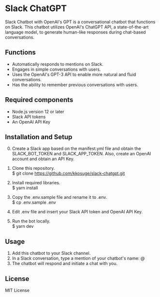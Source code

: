 # Slack ChatGPT
Slack Chatbot with OpenAI's GPT is a conversational chatbot that functions on Slack. This chatbot utilizes OpenAI's ChatGPT API, a state-of-the-art language model, to generate human-like responses during chat-based conversations.

## Functions
- Automatically responds to mentions on Slack.
- Engages in simple conversations with users.
- Uses the OpenAI's GPT-3 API to enable more natural and fluid conversations.
- Has the ability to remember previous conversations with users.

## Required components
- Node.js version 12 or later
- Slack API tokens
- An OpenAI API Key

## Installation and Setup
0. Create a Slack app based on the manifest.yml file and obtain the SLACK_BOT_TOKEN and SLACK_APP_TOKEN. Also, create an OpenAI account and obtain an API Key.

1. Clone this repository.  
$ git clone https://github.com/kkosuge/slack-chatgpt.git

2. Install required libraries.  
$ yarn install

3. Copy the .env.sample file and rename it to .env.  
$ cp .env.sample .env

4. Edit .env file and insert your Slack API token and OpenAI API Key.

5. Run the bot locally.  
$ yarn dev

## Usage
1. Add this chatbot to your Slack channel.
2. In a Slack conversation, type a mention of your chatbot's name: @<bot name>
3. The chatbot will respond and initiate a chat with you.

## License
MIT License
